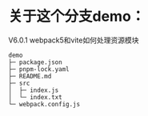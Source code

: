 # 关于这个分支demo：
V6.0.1 webpack5和vite如何处理资源模块


```
demo
├─ package.json
├─ pnpm-lock.yaml
├─ README.md
├─ src
│  ├─ index.js
│  └─ index.txt
└─ webpack.config.js

```